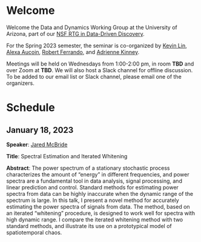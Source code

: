 # Welcome

Welcome the Data and Dynamics Working Group at the University of Arizona, part of our [NSF RTG in Data-Driven Discovery](https://sites.google.com/math.arizona.edu/data-driven-discovery/home?pli=1).

For the Spring 2023 semester, the seminar is co-organized by [Kevin Lin](https://www.math.arizona.edu/~klin/index.php), [Alexa Aucoin](https://appliedmath.arizona.edu/person/alexa-aucoin), [Robert Ferrando](https://appliedmath.arizona.edu/person/robert-ferrando), and [Adrienne Kinney](https://appliedmath.arizona.edu/person/adrienne-kinney).

Meetings will be held on Wednesdays from 1:00-2:00 pm, in room **TBD** and over Zoom at **TBD**. We will also host a Slack channel for offline discussion. To be added to our email list or Slack channel, please email one of the organizers.

# Schedule

## January 18, 2023

**Speaker**: [Jared McBride](https://appliedmath.arizona.edu/person/jared-mcbride)

**Title**: Spectral Estimation and Iterated Whitening

**Abstract**: The power spectrum of a stationary stochastic process characterizes the amount of “energy” in different frequencies, and power spectra are a fundamental tool in data analysis, signal processing, and linear prediction and control. Standard methods for estimating power spectra from data can be highly inaccurate when the dynamic range of the spectrum is large.  In this talk, I present a novel method for accurately estimating the power spectra of signals from data. The method, based on an iterated “whitening” procedure, is designed to work well for spectra with high dynamic range.  I compare the iterated whitening method with two standard methods, and illustrate its use on a prototypical model of spatiotemporal chaos.
